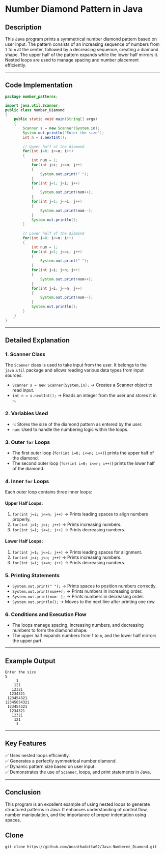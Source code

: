 # Number Diamond Pattern in Java

## Description
This Java program prints a symmetrical number diamond pattern based on user input. The pattern consists of an increasing sequence of numbers from `1` to `n` at the center, followed by a decreasing sequence, creating a diamond shape. The upper half of the pattern expands while the lower half mirrors it. Nested loops are used to manage spacing and number placement efficiently.

---

## Code Implementation

```java
package number_patterns;

import java.util.Scanner;
public class Number_Diamond
{
    public static void main(String[] args)
    {
        Scanner s = new Scanner(System.in);
        System.out.println("Enter the size");
        int n = s.nextInt();
        
        // Upper half of the diamond
        for(int i=0; i<=n; i++)
        {
            int num = 1;
            for(int j=i; j<=n; j++)
            {
                System.out.print(" ");
            }
            for(int j=1; j<i; j++)
            {
                System.out.print(num++);
            }
            for(int j=1; j<=i; j++)
            {
                System.out.print(num--);
            }
            System.out.println();
        }
        
        // Lower half of the diamond
        for(int i=0; i<=n; i++)
        {
            int num = 1;
            for(int j=1; j<=i; j++)
            {
                System.out.print(" ");
            }
            for(int j=i; j<n; j++)
            {
                System.out.print(num++);
            }
            for(int j=i; j<=n; j++)
            {
                System.out.print(num--);
            }
            System.out.println();
        }
    }
}
```

---

## Detailed Explanation

### 1. Scanner Class
The `Scanner` class is used to take input from the user. It belongs to the `java.util` package and allows reading various data types from input sources.

- `Scanner s = new Scanner(System.in);` → Creates a Scanner object to read input.
- `int n = s.nextInt();` → Reads an integer from the user and stores it in `n`.

### 2. Variables Used
- `n`: Stores the size of the diamond pattern as entered by the user.
- `num`: Used to handle the numbering logic within the loops.

### 3. Outer `for` Loops
- The first outer loop (`for(int i=0; i<=n; i++)`) prints the upper half of the diamond.
- The second outer loop (`for(int i=0; i<=n; i++)`) prints the lower half of the diamond.

### 4. Inner `for` Loops
Each outer loop contains three inner loops:

#### **Upper Half Loops:**
1. `for(int j=i; j<=n; j++)` → Prints leading spaces to align numbers properly.
2. `for(int j=1; j<i; j++)` → Prints increasing numbers.
3. `for(int j=1; j<=i; j++)` → Prints decreasing numbers.

#### **Lower Half Loops:**
1. `for(int j=1; j<=i; j++)` → Prints leading spaces for alignment.
2. `for(int j=i; j<n; j++)` → Prints increasing numbers.
3. `for(int j=i; j<=n; j++)` → Prints decreasing numbers.

### 5. Printing Statements
- `System.out.print(" ");` → Prints spaces to position numbers correctly.
- `System.out.print(num++);` → Prints numbers in increasing order.
- `System.out.print(num--);` → Prints numbers in decreasing order.
- `System.out.println();` → Moves to the next line after printing one row.

### 6. Conditions and Execution Flow
- The loops manage spacing, increasing numbers, and decreasing numbers to form the diamond shape.
- The upper half expands numbers from 1 to `n`, and the lower half mirrors the upper part.

---

## Example Output
```
Enter the size
5
     1
    121
   12321
  1234321
 123454321
12345654321
 123454321
  1234321
   12321
    121
     1
```

---

## Key Features
✅ Uses nested loops efficiently.  
✅ Generates a perfectly symmetrical number diamond.  
✅ Dynamic pattern size based on user input.  
✅ Demonstrates the use of `Scanner`, loops, and print statements in Java.  

---

## Conclusion
This program is an excellent example of using nested loops to generate structured patterns in Java. It enhances understanding of control flow, number manipulation, and the importance of proper indentation using spaces.

## Clone
```
git clone https://github.com/Ananthadatta02/Java-Numbered_Diamond.git
```
